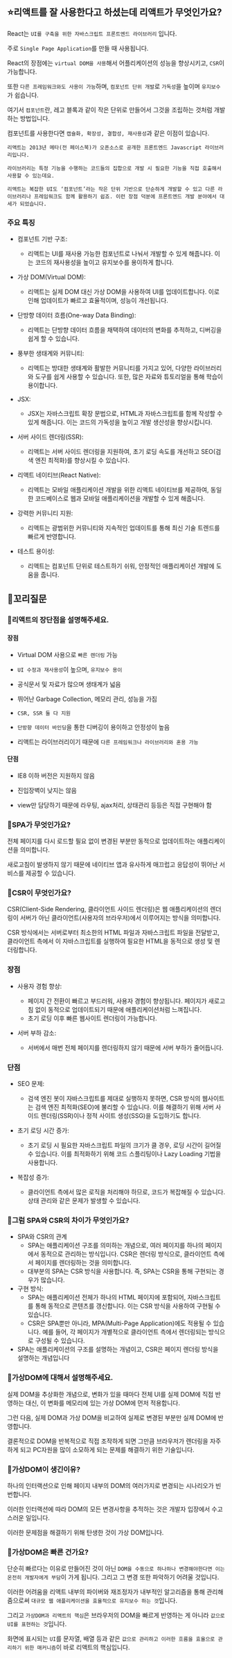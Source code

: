 ## ⭐리액트를 잘 사용한다고 하셨는데 리액트가 무엇인가요?

React는 `UI를 구축을 위한 자바스크립트 프론트엔드 라이브러리` 입니다.

주로 `Single Page Application`를 만들 때 사용됩니다.

React의 장점에는 `virtual DOM을 사용`해서 어플리케이션의 성능을 향상시키고, `CSR`이 가능합니다.

또한 `다른 프레임워크와도 사용이 가능`하며, `컴포넌트 단위 개발`로 `가독성`을 높이며 `유지보수`가 쉽습니다.

여기서 `컴포넌트`란, 레고 블록과 같이 작은 단위로 만들어서 그것을 조립하는 것처럼 개발하는 방법입니다.

컴포넌트를 사용한다면 `캡슐화, 확장성, 결합성, 재사용성`과 같은 이점이 있습니다.

```
리액트는 2013년 메타(전 페이스북)가 오픈소스로 공개한 프론트엔드 Javascript 라이브러리입니다.

라이브러리는 특정 기능을 수행하는 코드들의 집합으로 개발 시 필요한 기능을 직접 호출해서 사용할 수 있는데요.

리액트는 복잡한 UI도 ‘컴포넌트’라는 작은 단위 기반으로 단순하게 개발할 수 있고 다른 라이브러리나 프레임워크도 함께 활용하기 쉽죠. 이런 장점 덕분에 프론트엔드 개발 분야에서 대세가 되었습니다.
```

### 주요 특징

- 컴포넌트 기반 구조:

  - 리액트는 UI를 재사용 가능한 컴포넌트로 나눠서 개발할 수 있게 해줍니다. 이는 코드의 재사용성을 높이고 유지보수를 용이하게 합니다.

- 가상 DOM(Virtual DOM):

  - 리액트는 실제 DOM 대신 가상 DOM을 사용하여 UI를 업데이트합니다. 이로 인해 업데이트가 빠르고 효율적이며, 성능이 개선됩니다.

- 단방향 데이터 흐름(One-way Data Binding):

  - 리액트는 단방향 데이터 흐름을 채택하여 데이터의 변화를 추적하고, 디버깅을 쉽게 할 수 있습니다.

- 풍부한 생태계와 커뮤니티:

  - 리액트는 방대한 생태계와 활발한 커뮤니티를 가지고 있어, 다양한 라이브러리와 도구를 쉽게 사용할 수 있습니다. 또한, 많은 자료와 튜토리얼을 통해 학습이 용이합니다.

- JSX:

  - JSX는 자바스크립트 확장 문법으로, HTML과 자바스크립트를 함께 작성할 수 있게 해줍니다. 이는 코드의 가독성을 높이고 개발 생산성을 향상시킵니다.

- 서버 사이드 렌더링(SSR):

  - 리액트는 서버 사이드 렌더링을 지원하여, 초기 로딩 속도를 개선하고 SEO(검색 엔진 최적화)를 향상시킬 수 있습니다.

- 리액트 네이티브(React Native):

  - 리액트는 모바일 애플리케이션 개발을 위한 리액트 네이티브를 제공하여, 동일한 코드베이스로 웹과 모바일 애플리케이션을 개발할 수 있게 해줍니다.

- 강력한 커뮤니티 지원:

  - 리액트는 광범위한 커뮤니티와 지속적인 업데이트를 통해 최신 기술 트렌드를 빠르게 반영합니다.

- 테스트 용이성:

  - 리액트는 컴포넌트 단위로 테스트하기 쉬워, 안정적인 애플리케이션 개발에 도움을 줍니다.

## 🔁꼬리질문

### 🤔리액트의 장단점을 설명해주세요.

#### 장점

- Virtual DOM 사용으로 `빠른 렌더링` 가능

- `UI 수정과 재사용성`이 높으며, `유지보수 용이`

- 공식문서 및 자료가 많으며 생태계가 넓음

- 뛰어난 Garbage Collection, 메모리 관리, 성능을 가짐

- `CSR, SSR 둘 다 지원`

- `단방향 데이터 바인딩`을 통한 디버깅이 용이하고 안정성이 높음

- 리액트는 라이브러리이기 때문에 `다른 프레임워크나 라이브러리와 혼용 가능`

#### 단점

- IE8 이하 버전은 지원하지 않음

- 진입장벽이 낮지는 않음

- view만 담당하기 때문에 라우팅, ajax처리, 상태관리 등등은 직접 구현해야 함

### 🤔SPA가 무엇인가요?

전체 페이지를 다시 로드할 필요 없이 변경된 부분만 동적으로 업데이트하는 애플리케이션을 의미합니다.

새로고침이 발생하지 않기 때문에 네이티브 앱과 유사하게 매끄럽고 응답성이 뛰어난 서비스를 제공할 수 있습니다.

### 🤔CSR이 무엇인가요?

CSR(Client-Side Rendering, 클라이언트 사이드 렌더링)은 웹 애플리케이션의 렌더링이 서버가 아닌 클라이언트(사용자의 브라우저)에서 이루어지는 방식을 의미합니다.

CSR 방식에서는 서버로부터 최소한의 HTML 파일과 자바스크립트 파일을 전달받고, 클라이언트 측에서 이 자바스크립트를 실행하여 필요한 HTML을 동적으로 생성 및 렌더링합니다.

### 장점

- 사용자 경험 향상:

  - 페이지 간 전환이 빠르고 부드러워, 사용자 경험이 향상됩니다. 페이지가 새로고침 없이 동적으로 업데이트되기 때문에 애플리케이션처럼 느껴집니다.
  - 초기 로딩 이후 빠른 웹사이트 렌더링이 가능합니다.

- 서버 부하 감소:

  - 서버에서 매번 전체 페이지를 렌더링하지 않기 때문에 서버 부하가 줄어듭니다.

### 단점

- SEO 문제:

  - 검색 엔진 봇이 자바스크립트를 제대로 실행하지 못하면, CSR 방식의 웹사이트는 검색 엔진 최적화(SEO)에 불리할 수 있습니다. 이를 해결하기 위해 서버 사이드 렌더링(SSR)이나 정적 사이트 생성(SSG)을 도입하기도 합니다.

- 초기 로딩 시간 증가:

  - 초기 로딩 시 필요한 자바스크립트 파일의 크기가 클 경우, 로딩 시간이 길어질 수 있습니다. 이를 최적화하기 위해 코드 스플리팅이나 Lazy Loading 기법을 사용합니다.

- 복잡성 증가:

  - 클라이언트 측에서 많은 로직을 처리해야 하므로, 코드가 복잡해질 수 있습니다. 상태 관리와 같은 문제가 발생할 수 있습니다.

### 🤔그럼 SPA와 CSR의 차이가 무엇인가요?

- SPA와 CSR의 관계
  - SPA는 애플리케이션 구조를 의미하는 개념으로, 여러 페이지를 하나의 페이지에서 동적으로 관리하는 방식입니다. CSR은 렌더링 방식으로, 클라이언트 측에서 페이지를 렌더링하는 것을 의미합니다.
  - 대부분의 SPA는 CSR 방식을 사용합니다. 즉, SPA는 CSR을 통해 구현되는 경우가 많습니다.
- 구현 방식:
  - SPA는 애플리케이션 전체가 하나의 HTML 페이지에 포함되어, 자바스크립트를 통해 동적으로 콘텐츠를 갱신합니다. 이는 CSR 방식을 사용하여 구현될 수 있습니다.
  - CSR은 SPA뿐만 아니라, MPA(Multi-Page Application)에도 적용될 수 있습니다. 예를 들어, 각 페이지가 개별적으로 클라이언트 측에서 렌더링되는 방식으로 구성될 수 있습니다.
- SPA는 애플리케이션의 구조를 설명하는 개념이고, CSR은 페이지 렌더링 방식을 설명하는 개념입니다

### 🤔가상DOM에 대해서 설명해주세요.

실제 DOM을 추상화한 개념으로, 변화가 있을 때마다 전체 UI를 실제 DOM에 직접 반영하는 대신, 이 변화를 메모리에 있는 가상 DOM에 먼저 적용합니다.

그런 다음, 실제 DOM과 가상 DOM을 비교하여 실제로 변경된 부분만 실제 DOM에 반영합니다.

결론적으로 DOM을 반복적으로 직접 조작하게 되면 그만큼 브라우저가 렌더링을 자주 하게 되고 PC자원을 많이 소모하게 되는 문제를 해결하기 위한 기술입니다.

### 🤔가상DOM이 생긴이유?

하나의 인터랙션으로 인해 페이지 내부의 DOM의 여러가지로 변경되는 시나리오가 빈번합니다.

이러한 인터랙션에 따라 DOM의 모든 변경사항을 추적하는 것은 개발자 입장에서 수고스러운 일입니다.

이러한 문제점을 해결하기 위해 탄생한 것이 가상 DOM입니다.

### 🤔가상DOM은 빠른 건가요?

단순히 빠르다는 이유로 만들어진 것이 아닌 `DOM을 수동으로 하나하나 변경해야한다면 이는 온전히 개발자에게 부담`이 가게 됩니다. 그리고 그 변경 또한 파악하기 어려울 것입니다.

이러한 어려움을 리액트 내부의 파이버와 재조정자가 내부적인 알고리즘을 통해 관리해 줌으로써 `대규모 웹 애플리케이션을 효율적으로 유지보수 하는 것`입니다.

그리고 `가상DOM과 리액트의 핵심`은 브라우저의 DOM을 빠르게 반영하는 게 아니라 `값으로 UI를 표현하는 것`입니다.

화면에 표시되는 `UI`를 문자열, 배열 등과 같은 `값으로 관리하고 이러한 흐름을 효율으로 관리하기 위한 매커니즘`이 바로 리액트의 핵심입니다.
